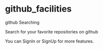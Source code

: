 # github_facilities

github Searching

Search for your favorite repositories on github

You can SignIn or SignUp for more features.

